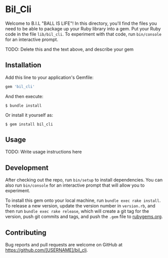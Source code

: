 # Bil_Cli

Welcome to B.I.L "BALL IS LIFE"! In this directory, you'll find the files you need to be able to package up your Ruby library into a gem. Put your Ruby code in the file `lib/bil_cli`. To experiment with that code, run `bin/console` for an interactive prompt.

TODO: Delete this and the text above, and describe your gem

## Installation

Add this line to your application's Gemfile:

```ruby
gem 'bil_cli'
```

And then execute:

    $ bundle install

Or install it yourself as:

    $ gem install bil_cli

## Usage

TODO: Write usage instructions here

## Development

After checking out the repo, run `bin/setup` to install dependencies. You can also run `bin/console` for an interactive prompt that will allow you to experiment.

To install this gem onto your local machine, run `bundle exec rake install`. To release a new version, update the version number in `version.rb`, and then run `bundle exec rake release`, which will create a git tag for the version, push git commits and tags, and push the `.gem` file to [rubygems.org](https://rubygems.org).

## Contributing

Bug reports and pull requests are welcome on GitHub at https://github.com/[USERNAME]/bil_cli.

